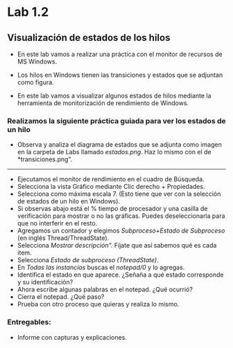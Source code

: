# Lab 1.2
## Visualización de estados de los hilos
* En este lab vamos a realizar una práctica con el monitor de recursos de MS Windows.

* Los hilos en Windows tienen las transiciones y estados que se adjuntan como figura.

* En este lab vamos a visualizar algunos estados de hilos mediante la herramienta de monitorización de rendimiento de Windows.

### Realizamos la siguiente práctica guiada para ver los estados de un hilo

* Observa y analiza el diagrama de estados que se adjunta como imagen en la carpeta de Labs llamado *estados.png*. Haz lo mismo con el de *transiciones.png". 

---

* Ejecutamos el monitor de rendimiento en el cuadro de Búsqueda.
* Selecciona la vista Gráfico mediante Clic derecho + Propiedades.
* Selecciona como máxima escala 7. (Esto tiene que ver con la selección de estados de un hilo en Windows).
* Si observas abajo está el % tiempo de procesador y una casilla de verificación para mostrar o no las gráficas. Puedes deseleccionarla para que no interferir en el resto.
* Agregamos un contador y elegimos *Subproceso+Estado de Subproceso* (en inglés Thread/ThreadState).
* Selecciona *Mostrar descripción".* Fíjate que así sabemos qué es cada item.
* Selecciona *Estado de subproceso (ThreadState)*.
* En *Todas las instancias* buscas el *notepad/0* y lo agregas.
* Identifica el estado en que aparece. ¿Señaña a qué estado corresponde y su identificación?
* Ahora escribe algunas palabras en el notepad. ¿Qué ocurrió?
* Cierra el notepad. ¿Qué paso?
* Prueba con otro proceso que quieras y realiza lo mismo.



### Entregables:

* Informe con capturas y explicaciones.